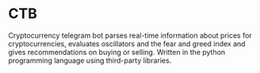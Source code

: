 # CTB
Cryptocurrency telegram bot parses real-time information about prices for cryptocurrencies, evaluates oscillators and the fear and greed index and gives recommendations on buying or selling. Written in the python programming language using third-party libraries.
